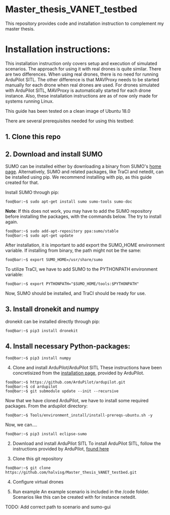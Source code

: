 # Master_thesis_VANET_testbed
This repository provides code and installation instruction to complement my master thesis. 

# Installation instructions:

This installation instruction only covers setup and execution of simulated scenarios. The approach for using it with real drones is quite similar. There are two differences. When using real drones, there is no need for running ArduPilot SITL. The other difference is that MAVProxy needs to be started manually for each drone when real drones are used. For drones simulated with ArduPilot SITL, MAVProxy is automatically started for each drone instance. Also, these installation instructions are as of now only made for systems running Linux.

This guide has been tested on a clean image of Ubuntu 18.0

There are several prerequisites needed for using this testbed:

## 1. Clone this repo

## 2. Download and install SUMO

SUMO can be installed either by downloading a binary from SUMO's [home page](https://sumo.dlr.de/docs/Downloads.php).
Alternatively, SUMO and related packages, like TraCI and netedit, can be installed using pip. We recommend installing with pip, as this guide created for that.

Install SUMO through pip:

```console
foo@bar:~$ sudo apt-get install sumo sumo-tools sumo-doc
```
**Note**: If this does not work, you may have to add the SUMO repository before installing the packages, with the commands below. The try to install again.

```console
foo@bar:~$ sudo add-apt-repository ppa:sumo/stable
foo@bar:~$ sudo apt-get update
```

After installation, it is important to add export the SUMO_HOME environment variable. If installing from binary, the path might not be the same:

```console
foo@bar:~$ export SUMO_HOME=/usr/share/sumo
```

To utilize TraCI, we have to add SUMO to the PYTHONPATH environment variable:


```console
foo@bar:~$ export PYTHONPATH="$SUMO_HOME/tools:$PYTHONPATH"
```

Now, SUMO should be installed, and TraCI should be ready for use.

## 3. Install dronekit and numpy

dronekit can be installed directly through pip:

```console
foo@bar:~$ pip3 install dronekit
```

## 4. Install necessary Python-packages:

```console
foo@bar:~$ pip3 install numpy
```


4. Clone and install ArduPilot/ArduPilot SITL
These instructions have been concretisized from the [installation page](https://ardupilot.org/dev/docs/building-setup-linux.html#building-setup-linux), provided by ArduPilot.


```console
foo@bar:~$ https://github.com/ArduPilot/ardupilot.git
foo@bar:~$ cd ardupilot
foo@bar:~$ git submodule update --init --recursive
```

Now that we have cloned ArduPilot, we have to install some required packages.
From the ardupilot directory:

```console
foo@bar:~$ Tools/environment_install/install-prereqs-ubuntu.sh -y
```

Now, we can....






```console
foo@bar:~$ pip3 install eclipse-sumo
```
2. Download and install ArduPilot SITL
To install ArduPilot SITL, follow the instructions provided by ArduPilot, [found here](https://ardupilot.org/dev/docs/setting-up-sitl-on-linux.html)

3. Clone this git repository

```console
foo@bar:~$ git clone https://github.com/halvisg/Master_thesis_VANET_testbed.git
```

4. Configure virtual drones

5. Run example
An example scenario is included in the /code folder. Scenarios like this can be created with for instance netedit. 

TODO: Add correct path to scenario and sumo-gui
